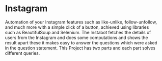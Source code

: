# Instagram
Automation of your Instagram features such as like-unlike, follow-unfollow, and much more with a simple click of a button, achieved using libraries such as BeautifulSoup and Selenium. The Instabot fetches the details of users from the Instagram and does some computations and shows the result apart these it makes easy to answer the questions which were asked in the question statement. This Project has two parts and each part solves different queries.

